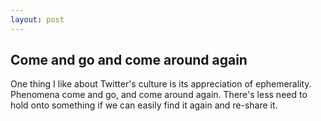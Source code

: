 ```yaml
---
layout: post
---
```


## Come and go and come around again

One thing I like about Twitter's culture is its appreciation of ephemerality. Phenomena come and go, and come around again. There's less need to hold onto something if we can easily find it again and re-share it.